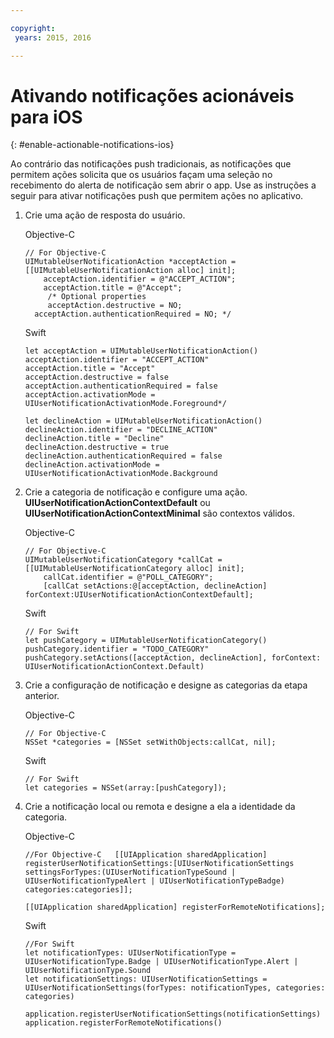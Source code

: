 ```yaml
---

copyright:
 years: 2015, 2016

---
```


# Ativando notificações acionáveis para iOS
{: #enable-actionable-notifications-ios}

Ao contrário das notificações push tradicionais, as notificações que permitem ações solicita que os usuários façam uma
seleção no recebimento do alerta de notificação sem abrir o app. Use as instruções
a seguir para ativar notificações push que permitem ações no aplicativo.

1. Crie uma ação de resposta do usuário.

	Objective-C

	```
	// For Objective-C
	UIMutableUserNotificationAction *acceptAction = [[UIMutableUserNotificationAction alloc] init];
	    acceptAction.identifier = @"ACCEPT_ACTION";
	    acceptAction.title = @"Accept";
	     /* Optional properties
	     acceptAction.destructive = NO;
	  acceptAction.authenticationRequired = NO; */
	  ```

	Swift

	```
	let acceptAction = UIMutableUserNotificationAction()
	acceptAction.identifier = "ACCEPT_ACTION"
	acceptAction.title = "Accept"
	acceptAction.destructive = false
	acceptAction.authenticationRequired = false
	acceptAction.activationMode = UIUserNotificationActivationMode.Foreground*/
	```
	```
	let declineAction = UIMutableUserNotificationAction()
	declineAction.identifier = "DECLINE_ACTION"
	declineAction.title = "Decline"
	declineAction.destructive = true
	declineAction.authenticationRequired = false
	declineAction.activationMode = UIUserNotificationActivationMode.Background
	```

2. Crie a categoria de notificação e configure uma ação. **UIUserNotificationActionContextDefault** ou
                **UIUserNotificationActionContextMinimal** são contextos válidos.

	Objective-C

	```
	// For Objective-C
	UIMutableUserNotificationCategory *callCat = [[UIMutableUserNotificationCategory alloc] init];
	    callCat.identifier = @"POLL_CATEGORY";
	    [callCat setActions:@[acceptAction, declineAction] forContext:UIUserNotificationActionContextDefault];
	```    

	Swift

	```
	// For Swift
	let pushCategory = UIMutableUserNotificationCategory()
	pushCategory.identifier = "TODO_CATEGORY"
	pushCategory.setActions([acceptAction, declineAction], forContext: UIUserNotificationActionContext.Default)
	```

1. Crie a configuração de notificação e designe as categorias da etapa
anterior.

	Objective-C

	```
	// For Objective-C
	NSSet *categories = [NSSet setWithObjects:callCat, nil];
	```

	Swift

	```
	// For Swift
	let categories = NSSet(array:[pushCategory]);
	```

1. Crie a notificação local ou remota e designe a ela a identidade da
categoria.

	Objective-C

	```
	//For Objective-C 	[[UIApplication sharedApplication] registerUserNotificationSettings:[UIUserNotificationSettings settingsForTypes:(UIUserNotificationTypeSound | UIUserNotificationTypeAlert | UIUserNotificationTypeBadge) categories:categories]];

	[[UIApplication sharedApplication] registerForRemoteNotifications];
	```

	Swift

	```
	//For Swift
	let notificationTypes: UIUserNotificationType = UIUserNotificationType.Badge | UIUserNotificationType.Alert | UIUserNotificationType.Sound
	let notificationSettings: UIUserNotificationSettings = UIUserNotificationSettings(forTypes: notificationTypes, categories: categories)

	application.registerUserNotificationSettings(notificationSettings)
	application.registerForRemoteNotifications()
	```
